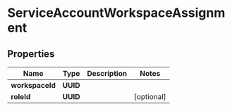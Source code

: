 

# ServiceAccountWorkspaceAssignment


## Properties

| Name | Type | Description | Notes |
|------------ | ------------- | ------------- | -------------|
|**workspaceId** | **UUID** |  |  |
|**roleId** | **UUID** |  |  [optional] |



